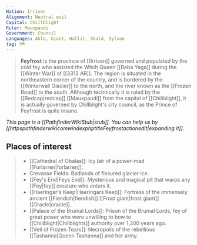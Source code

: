 ```yaml
---
Nation: Irrisen
Alignment: Neutral evil
Capital: Chillblight
Ruler: Mauxpaudi
Government: Council
Languages: Aklo, Giant, Hallit, Skald, Sylvan
tag: 🗺️
---
```


> **Feyfrost** is the province of [[Irrisen]] governed and populated by the cold fey who assisted the Witch Queen [[Baba Yaga]] during the [[Winter War]] of [[3313 AR]]. The region is situated in the northeastern corner of the country, and is bordered by the [[Winterwall Glacier]] to the north, and the river known as the [[Frozen Road]] to the south. Although technically it is ruled by the [[Redcap|redcap]] [[Mauxpaudi]] from the capital of [[Chillblight]], it is actually governed by Chillblight's city council, as the Prince of Feyfrost is quite insane.



*This page is a [[PathfinderWikiStub|stub]]. You can help us by [[httpspathfinderwikicomwindexphptitleFeyfrostactionedit|expanding it]].*


## Places of interest

> - [[Cathedral of Obalas]]: Icy lair of a power-mad [[Forlarren|forlarren]].
> - Crevasse Fields: Badlands of fissured glacier ice.
> - [[Fey's End|Feys End]]: Mysterious and magical pit that warps any [[Fey|fey]] creature who enters it.
> - [[Haeringar's Keep|Haeringars Keep]]: Fortress of the immensely ancient [[Fiendish|fiendish]] [[Frost giant|frost giant]] [[Oracle|oracle]].
> - [[Palace of the Brumal Lords]]: Prison of the Brumal Lords, fey  of great power who were unwilling to bow to [[Chillblight|Chillblights]] authority over 1,300 years ago.
> - [[Veil of Frozen Tears]]: Necropolis of the rebellious [[Tashanna|Queen Tashanna]] and her army.







